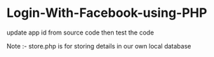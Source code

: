 # Login-With-Facebook-using-PHP

update app id from source code then test the code

Note :-  store.php is for storing details in our own local database
